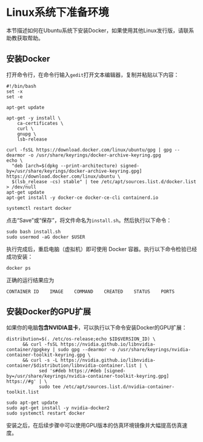 # Linux系统下准备环境

本节描述如何在Ubuntu系统下安装Docker，如果使用其他Linux发行版，请联系助教获取帮助。

## 安装Docker

打开命令行，在命令行输入`gedit`打开文本编辑器，复制并粘贴以下内容：

```shell
#!/bin/bash
set -x 
set -e

apt-get update

apt-get -y install \
    ca-certificates \
    curl \
    gnupg \
    lsb-release

curl -fsSL https://download.docker.com/linux/ubuntu/gpg | gpg --dearmor -o /usr/share/keyrings/docker-archive-keyring.gpg
echo \
  "deb [arch=$(dpkg --print-architecture) signed-by=/usr/share/keyrings/docker-archive-keyring.gpg] https://download.docker.com/linux/ubuntu \
  $(lsb_release -cs) stable" | tee /etc/apt/sources.list.d/docker.list > /dev/null
apt-get update
apt-get install -y docker-ce docker-ce-cli containerd.io

systemctl restart docker
```

点击“Save”或“保存”，将文件命名为`install.sh`。然后执行以下命令：

```shell
sudo bash install.sh
sudo usermod -aG docker $USER
```

执行完成后，重启电脑（虚拟机）即可使用 Docker 容器。执行以下命令检验已经成功安装：

```shell
docker ps
```

正确的运行结果应为

```
CONTAINER ID    IMAGE    COMMAND    CREATED    STATUS    PORTS
```

## 安装Docker的GPU扩展

如果你的电脑**包含NVIDIA显卡**，可以执行以下命令安装Docker的GPU扩展：

```shell
distribution=$(. /etc/os-release;echo $ID$VERSION_ID) \
      && curl -fsSL https://nvidia.github.io/libnvidia-container/gpgkey | sudo gpg --dearmor -o /usr/share/keyrings/nvidia-container-toolkit-keyring.gpg \
      && curl -s -L https://nvidia.github.io/libnvidia-container/$distribution/libnvidia-container.list | \
            sed 's#deb https://#deb [signed-by=/usr/share/keyrings/nvidia-container-toolkit-keyring.gpg] https://#g' | \
            sudo tee /etc/apt/sources.list.d/nvidia-container-toolkit.list

sudo apt-get update
sudo apt-get install -y nvidia-docker2
sudo systemctl restart docker
```

安装之后，在后续步骤中可以使用GPU版本的仿真环境镜像并大幅提高仿真速度。
